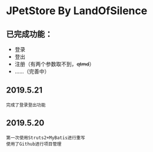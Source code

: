 JPetStore By LandOfSilence
======

已完成功能：
------
* 登录
* 登出
* 注册（有两个参数取不到，~~qtmd~~）
* ......（完善中）

2019.5.21
------   
    完成了登录登出功能
2019.5.20
------
    第一次使用Struts2+MyBatis进行重写
    使用了Github进行项目管理
    